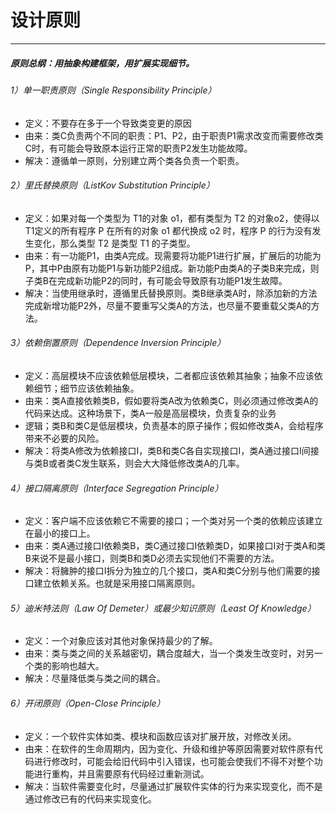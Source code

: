 # 设计原则

----

##### 原则总纲：用抽象构建框架，用扩展实现细节。
###### 1）单一职责原则（Single Responsibility Principle）
* 定义：不要存在多于一个导致类变更的原因
* 由来：类C负责两个不同的职责：P1、P2，由于职责P1需求改变而需要修改类C时，有可能会导致原本运行正常的职责P2发生功能故障。
* 解决：遵循单一原则，分别建立两个类各负责一个职责。

###### 2）里氏替换原则（ListKov Substitution Principle）
* 定义：如果对每一个类型为 T1的对象 o1，都有类型为 T2 的对象o2，使得以 T1定义的所有程序 P 在所有的对象 o1 都代换成 o2 时，程序 P 的行为没有发生变化，那么类型 T2 是类型 T1 的子类型。
* 由来：有一功能P1，由类A完成。现需要将功能P1进行扩展，扩展后的功能为P，其中P由原有功能P1与新功能P2组成。新功能P由类A的子类B来完成，则子类B在完成新功能P2的同时，有可能会导致原有功能P1发生故障。
* 解决：当使用继承时，遵循里氏替换原则。类B继承类A时，除添加新的方法完成新增功能P2外，尽量不要重写父类A的方法，也尽量不要重载父类A的方法。
    
###### 3）依赖倒置原则（Dependence Inversion Principle）
* 定义：高层模块不应该依赖低层模块，二者都应该依赖其抽象；抽象不应该依赖细节；细节应该依赖抽象。
* 由来：类A直接依赖类B，假如要将类A改为依赖类C，则必须通过修改类A的代码来达成。这种场景下，类A一般是高层模块，负责复杂的业务
* 逻辑；类B和类C是低层模块，负责基本的原子操作；假如修改类A，会给程序带来不必要的风险。
* 解决：将类A修改为依赖接口I，类B和类C各自实现接口I，类A通过接口I间接与类B或者类C发生联系，则会大大降低修改类A的几率。

###### 4）接口隔离原则（Interface Segregation Principle）
* 定义：客户端不应该依赖它不需要的接口；一个类对另一个类的依赖应该建立在最小的接口上。
* 由来：类A通过接口I依赖类B，类C通过接口I依赖类D，如果接口I对于类A和类B来说不是最小接口，则类B和类D必须去实现他们不需要的方法。
* 解决：将臃肿的接口I拆分为独立的几个接口，类A和类C分别与他们需要的接口建立依赖关系。也就是采用接口隔离原则。

###### 5）迪米特法则（Law Of Demeter）或最少知识原则（Least Of Knowledge）
* 定义：一个对象应该对其他对象保持最少的了解。
* 由来：类与类之间的关系越密切，耦合度越大，当一个类发生改变时，对另一个类的影响也越大。
* 解决：尽量降低类与类之间的耦合。

###### 6）开闭原则（Open-Close Principle）
* 定义：一个软件实体如类、模块和函数应该对扩展开放，对修改关闭。
* 由来：在软件的生命周期内，因为变化、升级和维护等原因需要对软件原有代码进行修改时，可能会给旧代码中引入错误，也可能会使我们不得不对整个功能进行重构，并且需要原有代码经过重新测试。
* 解决：当软件需要变化时，尽量通过扩展软件实体的行为来实现变化，而不是通过修改已有的代码来实现变化。

